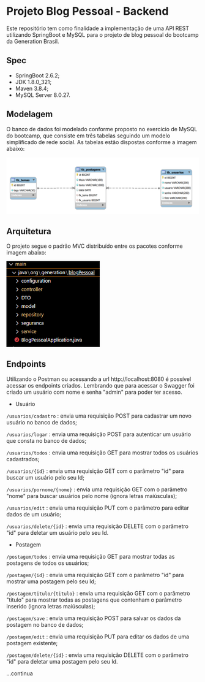 # Projeto Blog Pessoal - Backend

Este repositório tem como finalidade a implementação de uma API REST utilizando SpringBoot e MySQL para o projeto de blog pessoal do bootcamp da Generation Brasil.

## Spec

- SpringBoot 2.6.2;
- JDK 1.8.0_321; 
- Maven 3.8.4;
- MySQL Server 8.0.27.

## Modelagem

O banco de dados foi modelado conforme proposto no exercício de MySQL do bootcamp, que consiste em três tabelas seguindo um modelo simplificado de rede social.
As tabelas estão dispostas conforme a imagem abaixo: 

![DER model](/docs/ScreenShots/der_blogPessoal.PNG)


## Arquitetura

O projeto segue o padrão MVC distribuído entre os pacotes conforme imagem abaixo:

![packages](/docs/ScreenShots/packages.PNG)

## Endpoints

Utilizando o Postman ou acessando a url http://localhost:8080 é possível acessar os endpoints criados. Lembrando que para acessar o Swagger foi criado um usuário com nome e senha "admin" para poder ter acesso.<br>

- Usuário<br>

```/usuarios/cadastro``` : envia uma requisição POST para cadastrar um novo usuário no banco de dados;<br>

```/usuarios/logar``` : envia uma requisição POST para autenticar um usuário que consta no banco de dados;<br>

```/usuarios/todos``` : envia uma requisição GET para mostrar todos os usuários cadastrados;<br>

```/usuarios/{id}``` : envia uma requisição GET com o parâmetro "id" para buscar um usuário pelo seu Id;<br>

```/usuarios/pornome/{nome}``` : envia uma requisição GET com o parâmetro "nome" para buscar usuários pelo nome (ignora letras maiúsculas);<br>

```/usuarios/edit``` : envia uma requisição PUT com o parâmetro para editar dados de um usuário;<br>

```/usuarios/delete/{id}``` : envia uma requisição DELETE com o parâmetro "id" para deletar um usuário pelo seu Id.<br>

- Postagem<br>

```/postagem/todos``` : envia uma requisição GET para mostrar todas as postagens de todos os usuários;<br>

```/postagem/{id}``` : envia uma requisição GET com o parâmetro "id" para mostrar uma postagem pelo seu Id;<br>

```/postagem/titulo/{titulo}``` : envia uma requisição GET com o parâmetro "titulo" para mostrar todas as postagens que contenham o parâmetro inserido (ignora letras maiúsculas);<br>

```/postagem/save``` : envia uma requisição POST para salvar os dados da postagem no banco de dados;<br>

```/postagem/edit``` : envia uma requisição PUT para  editar os dados de uma postagem existente;<br>

```/postagem/delete/{id}``` : envia uma requisição DELETE com o parâmetro "id" para deletar uma postagem pelo seu Id.<br>

...continua
